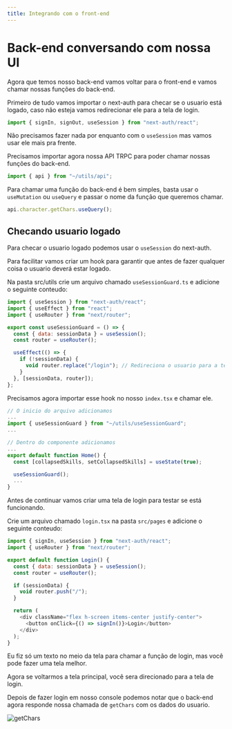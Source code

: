 ```yaml
---
title: Integrando com o front-end
---
```


# Back-end conversando com nossa UI

Agora que temos nosso back-end vamos voltar para o front-end e vamos chamar nossas funções do back-end.

Primeiro de tudo vamos importar o next-auth para checar se o usuario está logado, caso não esteja vamos redirecionar ele para a tela de login.

```js
import { signIn, signOut, useSession } from "next-auth/react";
```

Não precisamos fazer nada por enquanto com o `useSession` mas vamos usar ele mais pra frente.

Precisamos importar agora nossa API TRPC para poder chamar nossas funções do back-end.

```js
import { api } from "~/utils/api";
```

Para chamar uma função do back-end é bem simples, basta usar o `useMutation` ou `useQuery` e passar o nome da função que queremos chamar.

```js
api.character.getChars.useQuery();
```

## Checando usuario logado

Para checar o usuario logado podemos usar o `useSession` do next-auth.

Para facilitar vamos criar um hook para garantir que antes de fazer qualquer coisa o usuario deverá estar logado.

Na pasta src/utils crie um arquivo chamado `useSessionGuard.ts` e adicione o seguinte conteudo:

```js
import { useSession } from "next-auth/react";
import { useEffect } from "react";
import { useRouter } from "next/router";

export const useSessionGuard = () => {
  const { data: sessionData } = useSession();
  const router = useRouter();

  useEffect(() => {
    if (!sessionData) {
      void router.replace("/login"); // Redireciona o usuario para a tela de login
    }
  }, [sessionData, router]);
};
```

Precisamos agora importar esse hook no nosso `index.tsx` e chamar ele.

```js
// O inicio do arquivo adicionamos
...
import { useSessionGuard } from "~/utils/useSessionGuard";
...

// Dentro do componente adicionamos
...
export default function Home() {
  const [collapsedSkills, setCollapsedSkills] = useState(true);

  useSessionGuard();
  ...
}
```

Antes de continuar vamos criar uma tela de login para testar se está funcionando.

Crie um arquivo chamado `login.tsx` na pasta `src/pages` e adicione o seguinte conteudo:

```js
import { signIn, useSession } from "next-auth/react";
import { useRouter } from "next/router";

export default function Login() {
  const { data: sessionData } = useSession();
  const router = useRouter();

  if (sessionData) {
    void router.push("/");
  }

  return (
    <div className="flex h-screen items-center justify-center">
      <button onClick={() => signIn()}>Login</button>
    </div>
  );
}
```

Eu fiz só um texto no meio da tela para chamar a função de login, mas você pode fazer uma tela melhor.

Agora se voltarmos a tela principal, você sera direcionado para a tela de login.

Depois de fazer login em nosso console podemos notar que o back-end agora responde nossa chamada de `getChars` com os dados do usuario.

![getChars](https://menthor-content.s3.sa-east-1.amazonaws.com/9d03a1a3-15bc-4202-809d-e0d96d35bd60)